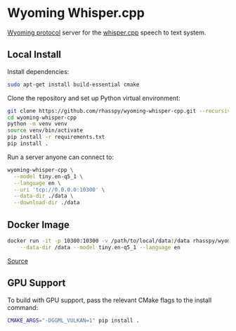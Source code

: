 # Wyoming Whisper.cpp

[Wyoming protocol](https://github.com/rhasspy/wyoming) server for the [whisper.cpp](https://github.com/ggerganov/whisper.cpp) speech to text system.

## Local Install

Install dependencies:

```sh
sudo apt-get install build-essential cmake
```

Clone the repository and set up Python virtual environment:

``` sh
git clone https://github.com/rhasspy/wyoming-whisper-cpp.git --recursive
cd wyoming-whisper-cpp
python -m venv venv
source venv/bin/activate
pip install -r requirements.txt
pip install .
```

Run a server anyone can connect to:
```sh
wyoming-whisper-cpp \
  --model tiny.en-q5_1 \
  --language en \
  --uri 'tcp://0.0.0.0:10300' \
  --data-dir ./data \
  --download-dir ./data
```

## Docker Image

``` sh
docker run -it -p 10300:10300 -v /path/to/local/data:/data rhasspy/wyoming-whisper-cpp \
    --data-dir /data --model tiny.en-q5_1 --language en
```

[Source](https://github.com/rhasspy/wyoming-addons/tree/master/whisper-cpp)

## GPU Support

To build with GPU support, pass the relevant CMake flags to the install command:

``` sh
CMAKE_ARGS="-DGGML_VULKAN=1" pip install .
```

